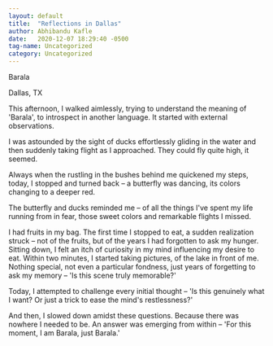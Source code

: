 ```yaml
---
layout: default
title:  "Reflections in Dallas"
author: Abhibandu Kafle
date:   2020-12-07 18:29:40 -0500
tag-name: Uncategorized
category: Uncategorized
---
```

Barala

Dallas, TX

This afternoon, I walked aimlessly, trying to understand the meaning of 'Barala', to introspect in another language. It started with external observations.

I was astounded by the sight of ducks effortlessly gliding in the water and then suddenly taking flight as I approached. They could fly quite high, it seemed.

Always when the rustling in the bushes behind me quickened my steps, today, I stopped and turned back – a butterfly was dancing, its colors changing to a deeper red.

The butterfly and ducks reminded me – of all the things I've spent my life running from in fear, those sweet colors and remarkable flights I missed.

I had fruits in my bag. The first time I stopped to eat, a sudden realization struck – not of the fruits, but of the years I had forgotten to ask my hunger. Sitting down, I felt an itch of curiosity in my mind influencing my desire to eat. Within two minutes, I started taking pictures, of the lake in front of me. Nothing special, not even a particular fondness, just years of forgetting to ask my memory – 'Is this scene truly memorable?'

Today, I attempted to challenge every initial thought – 'Is this genuinely what I want? Or just a trick to ease the mind's restlessness?'

And then, I slowed down amidst these questions. Because there was nowhere I needed to be. An answer was emerging from within – 'For this moment, I am Barala, just Barala.'
